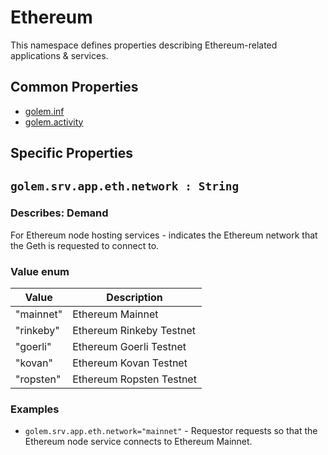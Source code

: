 # Ethereum 
This namespace defines properties describing Ethereum-related applications & services.

## Common Properties

* [golem.inf](../../../0-commons/golem/inf.md)
* [golem.activity](../../../0-commons/golem/activity.md)

## Specific Properties

## `golem.srv.app.eth.network : String` 

### Describes: Demand

For Ethereum node hosting services - indicates the Ethereum network that the Geth is requested to connect to.

### Value enum
|Value| Description |
|---|---|
|"mainnet"| Ethereum Mainnet |
|"rinkeby"| Ethereum Rinkeby Testnet |
|"goerli"| Ethereum Goerli Testnet |
|"kovan"| Ethereum Kovan Testnet |
|"ropsten"| Ethereum Ropsten Testnet |

### **Examples**
* `golem.srv.app.eth.network="mainnet"` - Requestor requests so that the Ethereum node service connects to Ethereum Mainnet.

